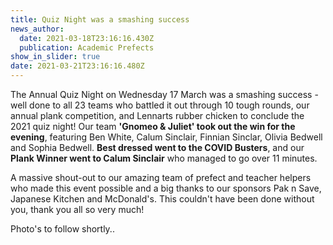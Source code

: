 ```yaml
---
title: Quiz Night was a smashing success
news_author:
  date: 2021-03-18T23:16:16.430Z
  publication: Academic Prefects
show_in_slider: true
date: 2021-03-21T23:16:16.480Z
---
```

The Annual Quiz Night on Wednesday 17 March was a smashing success - well done to all 23 teams who battled it out through 10 tough rounds, our annual plank competition, and Lennarts rubber chicken to conclude the 2021 quiz night! Our team **'Gnomeo & Juliet' took out the win for the evening**, featuring Ben White, Calum Sinclair, Finnian Sinclar, Olivia Bedwell and Sophia Bedwell. **Best dressed went to the COVID Busters**, and our **Plank Winner went to Calum Sinclair** who managed to go over 11 minutes.
 
A massive shout-out to our amazing team of prefect and teacher helpers who made this event possible and a big thanks to our sponsors Pak n Save, Japanese Kitchen and McDonald's. This couldn't have been done without you, thank you all so very much!

Photo's to follow shortly.. 
